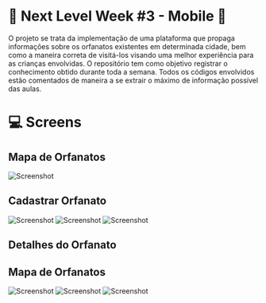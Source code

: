 # :rocket: Next Level Week #3 - Mobile :beginner:

O projeto se trata da implementação de uma plataforma que propaga informações sobre os orfanatos existentes em determinada cidade, bem como a maneira correta de visitá-los visando uma melhor experiência para as crianças envolvidas.
O repositório tem como objetivo registrar o conhecimento obtido durante toda a semana. Todos os códigos envolvidos estão comentados de maneira a se extrair o máximo de informação possível das aulas.

# :computer: Screens

## Mapa de Orfanatos
![Screenshot](assets/prints/orphanageMaps_01.PNG)

## Cadastrar Orfanato
![Screenshot](assets/prints/createOrphanage_01.jpg)
![Screenshot](assets/prints/createOrphanage_02.jpg)
![Screenshot](assets/prints/createOrphanage_03.jpg)

## Detalhes do Orfanato
## Mapa de Orfanatos
![Screenshot](assets/prints/orphanageMaps_02.PNG)
![Screenshot](assets/prints/orphanageDetails_01.jpg)
![Screenshot](assets/prints/orphanageDetails_02.jpg)




